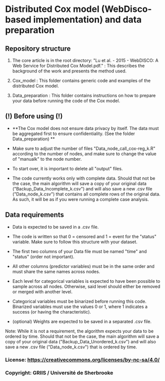 # Distributed Cox model (WebDisco-based implementation) and data preparation

## Repository structure

1. The core article is in the root directory: "Lu et al. - 2015 - WebDISCO: A Web Service for Distributed Cox Model.pdf."
: This describes the background of the work and presents the method used.

2. Cox_model
: This folder contains generic code and examples of the distributed Cox model.

3. Data_preparation
: This folder contains instructions on how to prepare your data before running the code of the Cox model.


## (!) Before using (!)

- **The Cox model does not ensure data privacy by itself. The data must be aggregated first to ensure confidentiality. (See the folder Data_preparation) **

- Make sure to adjust the number of files "Data_node_call_cox-reg_k.R" according to the number of nodes, and make sure to change the value of "manualk" to the node number.

- To start over, it is important to delete all "output" files.

- The code currently works only with complete data. Should that not be the case, the main algorithm will save a copy of your original data ("Backup_Data_Incomplete_k.csv") and will also save a new .csv file ("Data_node_k.csv") that contains all complete rows of the original data. As such, it will be as if you were running a complete case analysis.


## Data requirements

- Data is expected to be saved in a .csv file.

- The code is written so that 0 = censored and 1 = event for the "status" variable. Make sure to follow this structure with your dataset.

- The first two columns of your Data file must be named "time" and "status" (order not important).

- All other columns (predictor variables) must be in the same order and must share the same names across nodes.

- Each level for categorical variables is expected to have been possible to sample across all nodes. Otherwise, said level should either be removed or merged with another level.

- Categorical variables must be binarized before running this code. Binarized variables must use the values 0 or 1, where 1 indicates a success (or having the characteristic).

- (optional) Weights are expected to be saved in a separated .csv file.

Note: While it is not a requirement, the algorithm expects your data to be ordered by time. Should that not be the case, the main algorithm will save a copy of your original data ("Backup_Data_Unordered_k.csv") and will also save a new .csv file ("Data_node_k.csv") that is ordered by time.


### License: https://creativecommons.org/licenses/by-nc-sa/4.0/
### Copyright: GRIIS / Université de Sherbrooke
